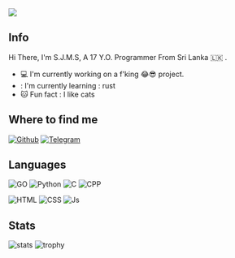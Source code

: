 <img src="https://unsplash.com/photos/dYEuFB8KQJk">

## Info

Hi There, I'm S.J.M.S, A 17 Y.O. Programmer From Sri Lanka 🇱🇰 .

- :computer: I'm currently working on a f'king 😂😎 project.
- : I'm currently learning : rust 
- :cat: Fun fact : I like cats

## Where to find me

[![Github](https://img.shields.io/badge/-Github-181717?style=for-the-badge&logo=Github&logoColor=white)](https://github.com/mearnin)
[![Telegram](https://img.shields.io/badge/Telegram-2CA5E0?style=for-the-badge&logo=telegram&logoColor=white)](https://t.me/nowordsbutsticker)


## Languages

![GO](https://img.shields.io/badge/go-%2300ADD8.svg?style=for-the-badge&logo=go&logoColor=white)
![Python](https://img.shields.io/badge/Python-3776AB?style=for-the-badge&logo=python&logoColor=white)
![C](https://img.shields.io/badge/C-00599C?style=for-the-badge&logo=c&logoColor=white)
![CPP](https://img.shields.io/badge/C%2B%2B-00599C?style=for-the-badge&logo=c%2B%2B&logoColor=white)

![HTML](https://img.shields.io/badge/HTML5-E34F26?style=for-the-badge&logo=html5&logoColor=white)
![CSS](https://img.shields.io/badge/CSS3-1572B6?style=for-the-badge&logo=css3&logoColor=white)
![Js](https://img.shields.io/badge/JavaScript-323330?style=for-the-badge&logo=javascript&logoColor=F7DF1E)


## Stats

![stats](https://github-readme-stats.vercel.app/api?username=mearnin&show_icons=true&count_private=true&title_color=f7d745&text_color=b2d76c&icon_color=6562af&bg_color=00000000&hide=bg-color&hide_border=true)
![trophy](https://github-profile-trophy.vercel.app/?username=mearnin&theme=juicyfresh&no-bg=true&no-frame=true&column=4&")


